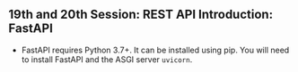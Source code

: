 ## 19th and 20th Session: REST API Introduction: FastAPI

- FastAPI requires Python 3.7+. It can be installed using pip. You will need to install FastAPI and the ASGI server `uvicorn`.